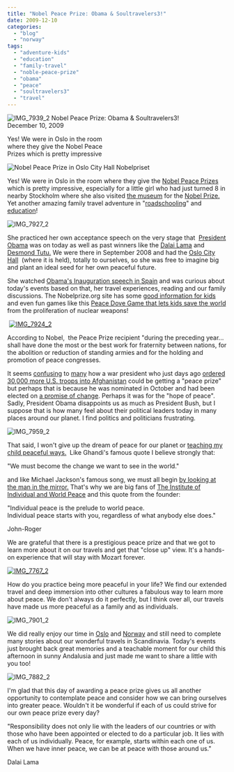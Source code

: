 ```yaml
---
title: "Nobel Peace Prize: Obama & Soultravelers3!"
date: 2009-12-10
categories: 
  - "blog"
  - "norway"
tags: 
  - "adventure-kids"
  - "education"
  - "family-travel"
  - "noble-peace-prize"
  - "obama"
  - "peace"
  - "soultravelers3"
  - "travel"
---
```


 ![IMG_7939_2](https://pub-ac94b3f306b24c0dba4238943c97f2e1.r2.dev/6a00e5502a9507883301287640b733970c.jpg) Nobel Peace Prize: Obama & Soultravelers3!  
December 10, 2009

Yes! We were in Oslo in the room  
where they give the Nobel Peace  
Prizes which is pretty impressive

<!--more-->

![Nobel Peace Prize in Oslo City Hall Nobelpriset](https://pub-ac94b3f306b24c0dba4238943c97f2e1.r2.dev/6a00e5502a950788330120a73dc9a4970b.jpg)

Yes! We were in Oslo in the room where they give the [Nobel Peace Prizes](http://en.wikipedia.org/wiki/Nobel_Peace_Prize) which is pretty impressive, especially for a little girl who had just turned 8 in nearby Stockholm where she also visited [the museum](http://en.wikipedia.org/wiki/Nobel_Museum) for the [Nobel Prize.](http://en.wikipedia.org/wiki/Nobel_Prize) Yet another amazing family travel adventure in "[roadschooling](http://soultravelers3new.local/2006/11/home-school.html#more)" and [education](http://soultravelers3new.local/2006/09/home-school-and.html)!

![IMG_7927_2](https://pub-ac94b3f306b24c0dba4238943c97f2e1.r2.dev/6a00e5502a9507883301287640faf2970c.jpg) 

She practiced her own acceptance speech on the very stage that  [President Obama](http://en.wikipedia.org/wiki/Barack_Obama) was on today as well as past winners like the [Dalai Lama](http://en.wikipedia.org/wiki/14th_Dalai_Lama) and [Desmond Tutu.](http://en.wikipedia.org/wiki/Desmond_Tutu) We were there in September 2008 and had the [Oslo City Hall](http://en.wikipedia.org/wiki/Oslo_City_Hall)  (where it is held), totally to ourselves, so she was free to imagine big and plant an ideal seed for her own peaceful future.

She watched [Obama's Inauguration speech in Spain](http://soultravelers3new.local/2009/01/family-travel-photospain-obama-inauguration-09.html) and was curious about today's events based on that, her travel experiences, reading and our family discussions. The Nobelprize.org site has some [good information for kids](http://nobelprize.org/educational_games/) and even fun games like this [Peace Dove Game that lets kids save the world](http://nobelprize.org/educational_games/peace/nuclear_weapons/) from the proliferation of nuclear weapons!

 [![IMG_7924_2](https://pub-ac94b3f306b24c0dba4238943c97f2e1.r2.dev/6a00e5502a9507883301287641bffa970c.jpg)](http://soultravelers3new.local/wp-content/uploads/wp-content/uploads/2025/09/6a00e5502a9507883301287641bffa970c-150x150.jpg)

According to Nobel,  the Peace Prize recipient "during the preceding year... shall have done the most or the best work for fraternity between nations, for the abolition or reduction of standing armies and for the holding and promotion of peace congresses.

It seems [confusing](http://www.huffingtonpost.com/norman-solomon/mr-president-war-is-not-p_b_386955.html) to [many](http://kristof.blogs.nytimes.com/2009/10/09/obama-and-the-nobel-peace-prize/) how a war president who just days ago [ordered 30,000 more U.S. troops into Afghanistan](http://www.huffingtonpost.com/2009/12/10/obama-nobel-peace-prize-p_n_386824.html) could be getting a "peace prize" but perhaps that is because he was nominated in October and had been elected on [a promise of change](http://www.bravenewtraveler.com/2008/11/02/8-nobel-peace-prize-laureates-on-how-leadership-can-end-war/). Perhaps it was for the "hope of peace". Sadly, President Obama disappoints us as much as President Bush, but I suppose that is how many feel about their political leaders today in many places around our planet. I find politics and politicians frustrating.

![IMG_7959_2](https://pub-ac94b3f306b24c0dba4238943c97f2e1.r2.dev/6a00e5502a9507883301287641553c970c.jpg)  

That said, I won't give up the dream of peace for our planet or [teaching my child peaceful ways.](http://soultravelers3new.local/2006/09/michelangelo-in.html)  Like Ghandi's famous quote I believe strongly that:

"We must become the change we want to see in the world."

and like Michael Jackson's famous song, we must all begin [by looking at the man in the mirror.](http://www.youtube.com/watch?v=SGeZYednWtI&feature=fvw) That's why we are big fans of [The Institute of Individual and World Peace](http://www.iiwp.org/) and this quote from the founder:

"Individual peace is the prelude to world peace.  
Individual peace starts with you, regardless of what anybody else does."  
  
John-Roger

We are grateful that there is a prestigious peace prize and that we got to learn more about it on our travels and get that "close up" view. It's a hands-on experience that will stay with Mozart forever.

[![IMG_7767_2](https://pub-ac94b3f306b24c0dba4238943c97f2e1.r2.dev/6a00e5502a9507883301287641beca970c.jpg)](http://soultravelers3new.local/wp-content/uploads/wp-content/uploads/2025/09/6a00e5502a9507883301287641beca970c.jpg) 

How do you practice being more peaceful in your life? We find our extended travel and deep immersion into other cultures a fabulous way to learn more about peace. We don't always do it perfectly, but I think over all, our travels have made us more peaceful as a family and as individuals.

![IMG_7901_2](https://pub-ac94b3f306b24c0dba4238943c97f2e1.r2.dev/6a00e5502a950788330120a73eedcf970b.jpg)

We did really enjoy our time in [Oslo](http://soultravelers3new.local/2009/09/family-travel-photo-norway-oslo-vigeland-sculpture-park-mother-child.html) and [Norway](http://soultravelers3new.local/2009/03/family-travel-norway-in-a-nutshell-norwegian-fijord-photo.html) and still need to complete many stories about our wonderful travels in Scandinavia. Today's events just brought back great memories and a teachable moment for our child this afternoon in sunny Andalusia and just made me want to share a little with you too! 

![IMG_7882_2](https://pub-ac94b3f306b24c0dba4238943c97f2e1.r2.dev/6a00e5502a9507883301287641f70b970c.jpg)

I'm glad that this day of awarding a peace prize gives us all another opportunity to contemplate peace and consider how we can bring ourselves into greater peace. Wouldn't it be wonderful if each of us could strive for our own peace prize every day?

"Responsibility does not only lie with the leaders of our countries or with those who have been appointed or elected to do a particular job. It lies with each of us individually. Peace, for example, starts within each one of us. When we have inner peace, we can be at peace with those around us."

Dalai Lama  

  
[](http://en.wikipedia.org/wiki/Nobel_Peace_Prize#cite_note-0)
